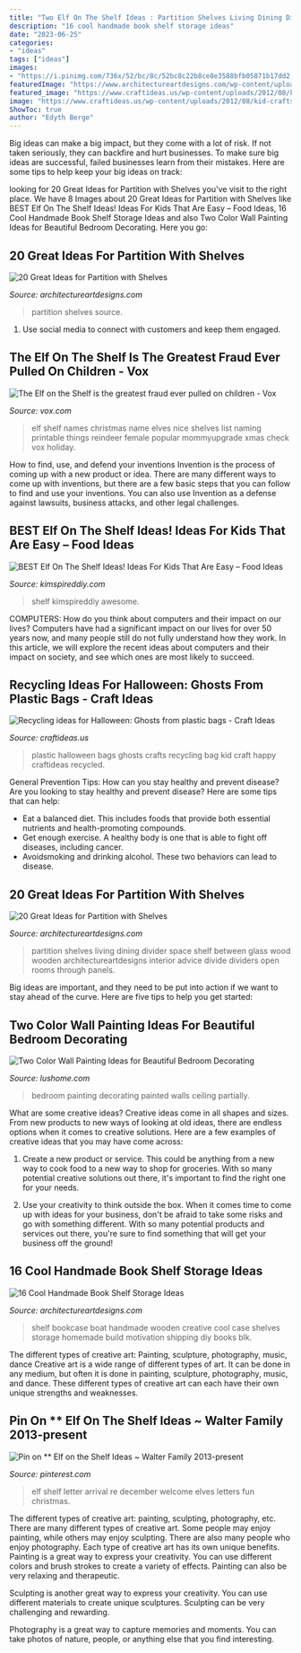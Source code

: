 ```yaml
---
title: "Two Elf On The Shelf Ideas : Partition Shelves Living Dining Divider Space Shelf Between Glass Wood Wooden Architectureartdesigns Interior Advice Divide Dividers Open Rooms Through Panels"
description: "16 cool handmade book shelf storage ideas"
date: "2023-06-25"
categories:
- "ideas"
tags: ["ideas"]
images:
- "https://i.pinimg.com/736x/52/bc/8c/52bc8c22b8ce8e3588bfb05871b17dd2.jpg"
featuredImage: "https://www.architectureartdesigns.com/wp-content/uploads/2013/08/236-630x419.jpg"
featured_image: "https://www.craftideas.us/wp-content/uploads/2012/08/kid-crafts2.jpg"
image: "https://www.craftideas.us/wp-content/uploads/2012/08/kid-crafts2.jpg"
ShowToc: true
author: "Edyth Berge"
---
```



Big ideas can make a big impact, but they come with a lot of risk. If not taken seriously, they can backfire and hurt businesses. To make sure big ideas are successful, failed businesses learn from their mistakes. Here are some tips to help keep your big ideas on track:

	

		
looking for 20 Great Ideas for Partition with Shelves you've visit to the right place. We have 8 Images about 20 Great Ideas for Partition with Shelves like BEST Elf On The Shelf Ideas! Ideas For Kids That Are Easy – Food Ideas, 16 Cool Handmade Book Shelf Storage Ideas and also Two Color Wall Painting Ideas for Beautiful Bedroom Decorating. Here you go:
		
    
## 20 Great Ideas For Partition With Shelves

<img loading=lazy src="https://www.architectureartdesigns.com/wp-content/uploads/2013/08/227-630x418.jpg" onerror="this.onerror=null;this.src='https://tse2.mm.bing.net/th?id=OIP.faB7sdGJHgwrJO8PmFzeZAHaE6&amp;pid=15.1';" alt="20 Great Ideas for Partition with Shelves">

_Source: architectureartdesigns.com_

>partition shelves source. 

	

1. Use social media to connect with customers and keep them engaged.

    
## The Elf On The Shelf Is The Greatest Fraud Ever Pulled On Children - Vox

<img loading=lazy src="https://cdn.vox-cdn.com/thumbor/yNHJ7bseUb3K13V39KbAhfnGHws=/0x0:564x817/1200x0/filters:focal(0x0:564x817):no_upscale()/cdn.vox-cdn.com/uploads/chorus_asset/file/7639531/95c22c9e80f616232ac316c666fd7377.0.jpeg" onerror="this.onerror=null;this.src='https://tse3.mm.bing.net/th?id=OIP.Cpg-Ky4zZ2CMKniU1y2AtgHaKu&amp;pid=15.1';" alt="The Elf on the Shelf is the greatest fraud ever pulled on children - Vox">

_Source: vox.com_

>elf shelf names christmas name elves nice shelves list naming printable things reindeer female popular mommyupgrade xmas check vox holiday. 

	

How to find, use, and defend your inventions
Invention is the process of coming up with a new product or idea. There are many different ways to come up with inventions, but there are a few basic steps that you can follow to find and use your inventions. You can also use Invention as a defense against lawsuits, business attacks, and other legal challenges.

    
## BEST Elf On The Shelf Ideas! Ideas For Kids That Are Easy – Food Ideas

<img loading=lazy src="https://kimspireddiy.com/wp-content/uploads/2020/11/elf-on-the-shelf-food-1-1.jpg" onerror="this.onerror=null;this.src='https://tse3.mm.bing.net/th?id=OIP.J-xH-VfnANAOxBa-2-yn3gHaNM&amp;pid=15.1';" alt="BEST Elf On The Shelf Ideas! Ideas For Kids That Are Easy – Food Ideas">

_Source: kimspireddiy.com_

>shelf kimspireddiy awesome. 

	

COMPUTERS: How do you think about computers and their impact on our lives?
Computers have had a significant impact on our lives for over 50 years now, and many people still do not fully understand how they work. In this article, we will explore the recent ideas about computers and their impact on society, and see which ones are most likely to succeed.

    
## Recycling Ideas For Halloween: Ghosts From Plastic Bags - Craft Ideas

<img loading=lazy src="https://www.craftideas.us/wp-content/uploads/2012/08/kid-crafts2.jpg" onerror="this.onerror=null;this.src='https://tse1.mm.bing.net/th?id=OIP.fJXPBy0CyKe4CdyjwT-wrgHaJ4&amp;pid=15.1';" alt="Recycling ideas for Halloween: Ghosts from plastic bags - Craft Ideas">

_Source: craftideas.us_

>plastic halloween bags ghosts crafts recycling bag kid craft happy craftideas recycled. 

	

General Prevention Tips: How can you stay healthy and prevent disease?
Are you looking to stay healthy and prevent disease? Here are some tips that can help: 
- Eat a balanced diet. This includes foods that provide both essential nutrients and health-promoting compounds. 
- Get enough exercise. A healthy body is one that is able to fight off diseases, including cancer. 
- Avoidsmoking and drinking alcohol. These two behaviors can lead to disease.

    
## 20 Great Ideas For Partition With Shelves

<img loading=lazy src="https://www.architectureartdesigns.com/wp-content/uploads/2013/08/236-630x419.jpg" onerror="this.onerror=null;this.src='https://tse4.mm.bing.net/th?id=OIP.3uANfjpbTpFA1c16JajzaAHaE7&amp;pid=15.1';" alt="20 Great Ideas for Partition with Shelves">

_Source: architectureartdesigns.com_

>partition shelves living dining divider space shelf between glass wood wooden architectureartdesigns interior advice divide dividers open rooms through panels. 

	

Big ideas are important, and they need to be put into action if we want to stay ahead of the curve. Here are five tips to help you get started: 

    
## Two Color Wall Painting Ideas For Beautiful Bedroom Decorating

<img loading=lazy src="https://www.lushome.com/wp-content/uploads/2016/06/partially-painted-walls-bedroom-decorating-ideas-4.jpg" onerror="this.onerror=null;this.src='https://tse1.mm.bing.net/th?id=OIP.2n-iRKypIHTh-xhHxjFPxQAAAA&amp;pid=15.1';" alt="Two Color Wall Painting Ideas for Beautiful Bedroom Decorating">

_Source: lushome.com_

>bedroom painting decorating painted walls ceiling partially. 

	

What are some creative ideas?
Creative ideas come in all shapes and sizes. From new products to new ways of looking at old ideas, there are endless options when it comes to creative solutions. Here are a few examples of creative ideas that you may have come across: 
1. Create a new product or service. This could be anything from a new way to cook food to a new way to shop for groceries. With so many potential creative solutions out there, it's important to find the right one for your needs. 

2. Use your creativity to think outside the box. When it comes time to come up with ideas for your business, don't be afraid to take some risks and go with something different. With so many potential products and services out there, you're sure to find something that will get your business off the ground! 


    
## 16 Cool Handmade Book Shelf Storage Ideas

<img loading=lazy src="https://www.architectureartdesigns.com/wp-content/uploads/2014/04/16-Cool-Handmade-Book-Shelf-Storage-Ideas-10-630x845.jpg" onerror="this.onerror=null;this.src='https://tse2.mm.bing.net/th?id=OIP.cF0TUydDf4gpGnGCAQDO-gHaJ7&amp;pid=15.1';" alt="16 Cool Handmade Book Shelf Storage Ideas">

_Source: architectureartdesigns.com_

>shelf bookcase boat handmade wooden creative cool case shelves storage homemade build motivation shipping diy books blk. 

	

The different types of creative art: Painting, sculpture, photography, music, dance
Creative art is a wide range of different types of art. It can be done in any medium, but often it is done in painting, sculpture, photography, music, and dance. These different types of creative art can each have their own unique strengths and weaknesses.

    
## Pin On ** Elf On The Shelf Ideas ~ Walter Family 2013-present

<img loading=lazy src="https://i.pinimg.com/736x/52/bc/8c/52bc8c22b8ce8e3588bfb05871b17dd2.jpg" onerror="this.onerror=null;this.src='https://tse4.mm.bing.net/th?id=OIP.YtxKoAOw90CdpNidpmw0_wHaJ4&amp;pid=15.1';" alt="Pin on ** Elf on the Shelf Ideas ~ Walter Family 2013-present">

_Source: pinterest.com_

>elf shelf letter arrival re december welcome elves letters fun christmas. 

	

The different types of creative art: painting, sculpting, photography, etc.
There are many different types of creative art. Some people may enjoy painting, while others may enjoy sculpting. There are also many people who enjoy photography. Each type of creative art has its own unique benefits.
Painting is a great way to express your creativity. You can use different colors and brush strokes to create a variety of effects. Painting can also be very relaxing and therapeutic.

Sculpting is another great way to express your creativity. You can use different materials to create unique sculptures. Sculpting can be very challenging and rewarding.

Photography is a great way to capture memories and moments. You can take photos of nature, people, or anything else that you find interesting.

